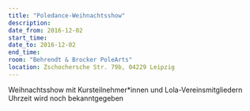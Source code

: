 ```yaml
---
title: "Poledance-Weihnachtsshow"
description: 
date_from: 2016-12-02
start_time: 
date_to: 2016-12-02
end_time: 
room: "Behrendt & Brocker PoleArts"
location: Zschochersche Str. 79b, 04229 Leipzig
---
```


Weihnachtsshow mit Kursteilnehmer*innen und Lola-Vereinsmitgliedern
Uhrzeit wird noch bekanntgegeben